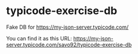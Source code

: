 # typicode-exercise-db
Fake DB for https://my-json-server.typicode.com/

You can find it as this URL: https://my-json-server.typicode.com/savo92/typicode-exercise-db
